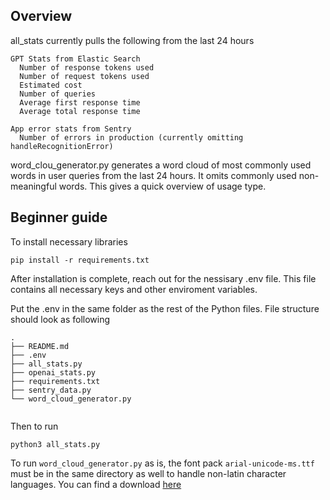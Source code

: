 
## Overview
all_stats currently pulls the following from the last 24 hours
```
GPT Stats from Elastic Search
  Number of response tokens used
  Number of request tokens used
  Estimated cost
  Number of queries
  Average first response time
  Average total response time

App error stats from Sentry
  Number of errors in production (currently omitting handleRecognitionError)
```

word_clou_generator.py generates a word cloud of most commonly used words in user queries from the last 24 hours. It omits commonly used non-meaningful words. This gives a quick overview of usage type. 

## Beginner guide
To install necessary libraries
```
pip install -r requirements.txt
```

After installation is complete, reach out for the nessisary .env file. This file contains all necessary keys and other enviroment variables. 

Put the .env in the same folder as the rest of the Python files. File structure should look as following
```
.
├── README.md
├── .env
├── all_stats.py
├── openai_stats.py
├── requirements.txt
├── sentry_data.py
└── word_cloud_generator.py
             
```

Then to run
```
python3 all_stats.py
```

To run `word_cloud_generator.py` as is, the font pack `arial-unicode-ms.ttf` must be in the same directory as well to handle non-latin character languages. You can find a download [here](https://www.download-free-fonts.com/details/88978/arial-unicode-ms)
